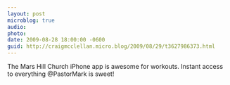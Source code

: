 ```yaml
---
layout: post
microblog: true
audio: 
photo: 
date: 2009-08-28 18:00:00 -0600
guid: http://craigmcclellan.micro.blog/2009/08/29/t3627986373.html
---
```

The Mars Hill Church iPhone app is awesome for workouts. Instant access to everything @PastorMark is sweet!
